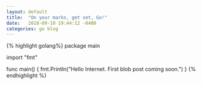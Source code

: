 ```yaml
---
layout: default 
title:  "On your marks, get set, Go!"
date:   2018-09-10 19:44:12 -0400
categories: go blog 
---
```


{% highlight golang%}
package main

import "fmt"

func main() {
    fmt.Println("Hello Internet. First blob post coming soon.")
}
{% endhighlight %}
